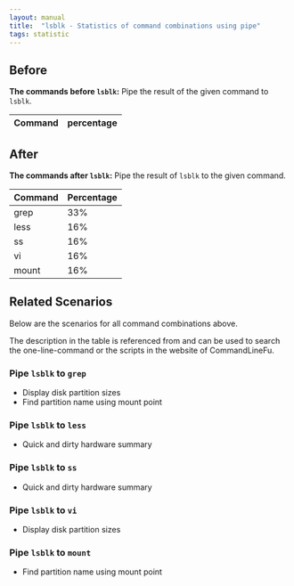 ```yaml
---
layout: manual
title:  "lsblk - Statistics of command combinations using pipe"
tags: statistic
---
```


## Before

__The commands before `lsblk`:__ Pipe the result of the given command to `lsblk`.

| Command | percentage |
|--------|--------|



## After

__The commands after `lsblk`:__ Pipe the result of `lsblk` to the given command.

| Command | Percentage | 
|-------|--------|
| grep | 33% |
| less | 16% |
| ss | 16% |
| vi | 16% |
| mount | 16% |



## Related Scenarios

Below are the scenarios for all command combinations above.

The description in the table is referenced from and can be used to search the one-line-command or the scripts in the website of CommandLineFu.




### Pipe `lsblk` to `grep`

- Display disk partition sizes
- Find partition name using mount point

            
### Pipe `lsblk` to `less`

- Quick and dirty hardware summary

            
### Pipe `lsblk` to `ss`

- Quick and dirty hardware summary

            
### Pipe `lsblk` to `vi`

- Display disk partition sizes

            
### Pipe `lsblk` to `mount`

- Find partition name using mount point

            
